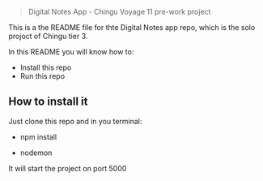 > Digital Notes App - Chingu Voyage 11 pre-work project

This is a the README file for thte Digital Notes app repo, which is the solo projoct of
Chingu tier 3.

In this README you will know how to:

- Install this repo
- Run this repo

## How to install it

Just clone this repo and in you terminal:

- npm install

- nodemon

It will start the project on port 5000
